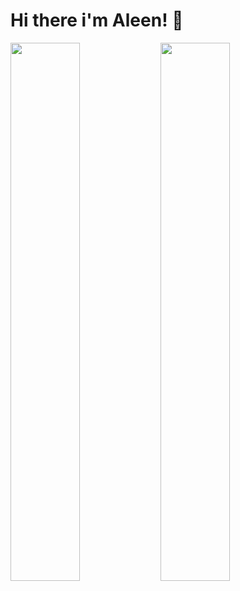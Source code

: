 # Hi there i'm Aleen! 👋

<img align="left"  width="47%" src="https://github-readme-stats.vercel.app/api?username=xettrialeen&show_icons=true&theme=radical" />
                                                                                                                                 
<img align="left" width="47%" src="https://github-readme-stats.vercel.app/api/top-langs/?username=xettrialeen&layout=compact)](https://github.com/xettrialeen/github-readme-stats"/>


